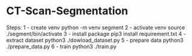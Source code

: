 # CT-Scan-Segmentation

Steps:
1 - create venv
python -m venv segment 
2 - activate venv
source ./segment/bin/activate
3 - install package
pip3 install requirement.txt
4 - extract dataset
python3 ./dowload_dataset.py
5 - prepare data
python3 ./prepare_data.py
6 - train
python3 ./train.py